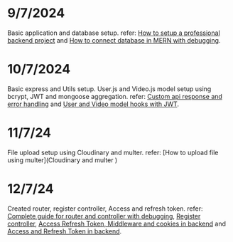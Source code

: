 # 9/7/2024

Basic application and database setup.
refer: [How to setup a professional backend project](https://youtu.be/9B4CvtzXRpc?si=stx5sPsn0JP66Gjj) and [How to connect database in MERN with debugging](https://youtu.be/w4z8Py-UoNk?si=SULOBO5qHOc8KygU).

# 10/7/2024

Basic express and Utils setup. User.js and Video.js model setup using bcrypt, JWT and mongoose aggregation.
refer: [Custom api response and error handling](https://youtu.be/S5EpsMjel-M?si=SGoU99CDh2-enDq-) and [User and Video model hooks with JWT](https://youtu.be/S5EpsMjel-M?si=SGoU99CDh2-enDq-).

# 11/7/24

File upload setup using Cloudinary and multer.
refer: [How to upload file using multer](Cloudinary and multer )

# 12/7/24

Created router, register controller, Access and refresh token.
refer: [Complete guide for router and controller with debugging](https://youtu.be/HqcGLJSORaA?si=iy1U6pvekdwPjKwj), [Register controller](https://youtu.be/VKXnSwNm_lE?si=PGPs3nY2R01WXZwv), [Access Refresh Token, Middleware and cookies in backend](https://youtu.be/7DVpag3cO0g?si=E-5MjknfWXHzj98X) and [Access and Refresh Token in backend](https://youtu.be/L2_gIrDxCes?si=ZjmK00uk-qMMxCZx).